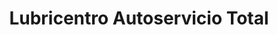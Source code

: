 ---
title: "Lubricentro Autoservicio Total"
url: /limon/lubricentro-autoservicio-total/
shop: Autowerkstatt
---